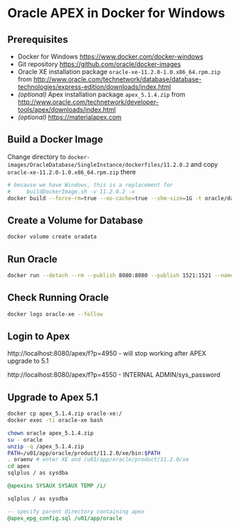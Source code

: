 # Oracle APEX in Docker for Windows

## Prerequisites
  - Docker for Windows https://www.docker.com/docker-windows
  - Git repository https://github.com/oracle/docker-images
  - Oracle XE installation package `oracle-xe-11.2.0-1.0.x86_64.rpm.zip` from http://www.oracle.com/technetwork/database/database-technologies/express-edition/downloads/index.html
  - *(optional)* Apex installation package `apex_5.1.4.zip` from http://www.oracle.com/technetwork/developer-tools/apex/downloads/index.html
  - *(optional)* https://materialapex.com

## Build a Docker Image

Change directory to `docker-images/OracleDatabase/SingleInstance/dockerfiles/11.2.0.2`
and copy `oracle-xe-11.2.0-1.0.x86_64.rpm.zip` there

```sh
# because we have Windows, this is a replacement for
#     buildDockerImage.sh -v 11.2.0.2 -x
docker build --force-rm=true --no-cache=true --shm-size=1G -t oracle/database:11.2.0.2-xe -f Dockerfile.xe .
```

## Create a Volume for Database

```sh
docker volume create oradata
```

## Run Oracle

```sh
docker run --detach --rm --publish 8080:8080 --publish 1521:1521 --name oracle-xe --shm-size 1GB --mount type=volume,source=oradata,destination=/u01/app/oracle/oradata oracle/database:11.2.0.2-xe
```

## Check Running Oracle

```sh
docker logs oracle-xe --follow
```

## Login to Apex

http://localhost:8080/apex/f?p=4950 - will stop working after APEX upgrade to 5.1

http://localhost:8080/apex/f?p=4550 - INTERNAL ADMIN/sys_password

## Upgrade to Apex 5.1

```sh
docker cp apex_5.1.4.zip oracle-xe:/
docker exec -ti oracle-xe bash
```

```sh
chown oracle apex_5.1.4.zip
su - oracle
unzip -q /apex_5.1.4.zip
PATH=/u01/app/oracle/product/11.2.0/xe/bin:$PATH
. oraenv # enter XE and /u01/app/oracle/product/11.2.0/xe
cd apex
sqlplus / as sysdba
```

```sql
@apexins SYSAUX SYSAUX TEMP /i/
```

```sh
sqlplus / as sysdba
```

```sql
-- specify parent directory containing apex
@apex_epg_config.sql /u01/app/oracle
```
